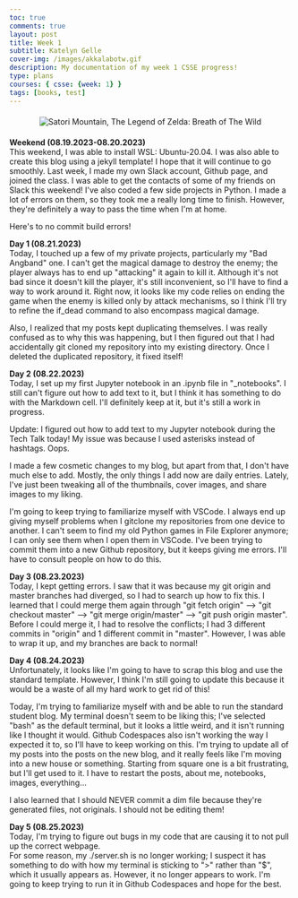 ```yaml
---
toc: true
comments: true
layout: post
title: Week 1
subtitle: Katelyn Gelle
cover-img: /images/akkalabotw.gif
description: My documentation of my week 1 CSSE progress!
type: plans
courses: { csse: {week: 1} }
tags: [books, test]
---
```


<div style="text-align: center; margin-top: 20px; margin-bottom: 20px;">
  <img src="{{site.baseurl}}/images/alightonthebotw.gif" alt="Satori Mountain, The Legend of Zelda: Breath of The Wild" />
</div>

**Weekend (08.19.2023-08.20.2023)**  
This weekend, I was able to install WSL: Ubuntu-20.04. I was also able to create this blog using a jekyll template! I hope that it will continue to go smoothly. Last week, I made my own Slack account, Github page, and joined the class. I was able to get the contacts of some of my friends on Slack this weekend! I've also coded a few side projects in Python. I made a lot of errors on them, so they took me a really long time to finish. However, they're definitely a way to pass the time when I'm at home.  

Here's to no commit build errors!  

**Day 1 (08.21.2023)**  
Today, I touched up a few of my private projects, particularly my "Bad Angband" one. I can't get the magical damage to destroy the enemy; the player always has to end up "attacking" it again to kill it. Although it's not bad since it doesn't kill the player, it's still inconvenient, so I'll have to find a way to work around it. Right now, it looks like my code relies on ending the game when the enemy is killed only by attack mechanisms, so I think I'll try to refine the if_dead command to also encompass magical damage.  

Also, I realized that my posts kept duplicating themselves. I was really confused as to why this was happening, but I then figured out that I had accidentally git cloned my repository into my existing directory. Once I deleted the duplicated repository, it fixed itself!

**Day 2 (08.22.2023)**  
Today, I set up my first Jupyter notebook in an .ipynb file in "_notebooks". I still can't figure out how to add text to it, but I think it has something to do with the Markdown cell. I'll definitely keep at it, but it's still a work in progress.  

Update: I figured out how to add text to my Jupyter notebook during the Tech Talk today! My issue was because I used asterisks instead of hashtags. Oops.  

I made a few cosmetic changes to my blog, but apart from that, I don't have much else to add. Mostly, the only things I add now are daily entries. Lately, I've just been tweaking all of the thumbnails, cover images, and share images to my liking.  

I'm going to keep trying to familiarize myself with VSCode. I always end up giving myself problems when I gitclone my repositories from one device to another. I can't seem to find my old Python games in File Explorer anymore; I can only see them when I open them in VSCode. I've been trying to commit them into a new Github repository, but it keeps giving me errors. I'll have to consult people on how to do this.

**Day 3 (08.23.2023)**  
Today, I kept getting errors. I saw that it was because my git origin and master branches had diverged, so I had to search up how to fix this. I learned that I could merge them again through "git fetch origin" --> "git checkout master" --> "git merge origin/master" --> "git push origin master". Before I could merge it, I had to resolve the conflicts; I had 3 different commits in "origin" and 1 different commit in "master". However, I was able to wrap it up, and my branches are back to normal!

**Day 4 (08.24.2023)**  
Unfortunately, it looks like I'm going to have to scrap this blog and use the standard template. However, I think I'm still going to update this because it would be a waste of all my hard work to get rid of this!  

Today, I'm trying to familiarize myself with and be able to run the standard student blog. My terminal doesn't seem to be liking this; I've selected "bash" as the default terminal, but it looks a little weird, and it isn't running like I thought it would. Github Codespaces also isn't working the way I expected it to, so I'll have to keep working on this. I'm trying to update all of my posts into the posts on the new blog, and it really feels like I'm moving into a new house or something. Starting from square one is a bit frustrating, but I'll get used to it. I have to restart the posts, about me, notebooks, images, everything...  

I also learned that I should NEVER commit a dim file because they're generated files, not originals. I should not be editing them!

**Day 5 (08.25.2023)**  
Today, I'm trying to figure out bugs in my code that are causing it to not pull up the correct webpage.  
For some reason, my ./server.sh is no longer working; I suspect it has something to do with how my terminal is sticking to ">" rather than "$", which it usually appears as. However, it no longer appears to work. I'm going to keep trying to run it in Github Codespaces and hope for the best.  